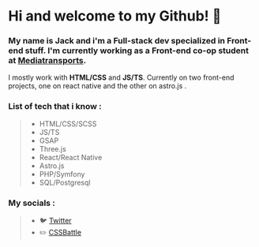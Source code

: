 # Hi and welcome to my Github! 👋
### My name is Jack and i'm a Full-stack dev specialized in Front-end stuff. I'm currently working as a Front-end co-op student at [Mediatransports](https://mediatransports.com/).

I mostly work with **HTML/CSS** and **JS/TS**. Currently on two front-end projects, one on react native and the other on astro.js .

### List of tech that i know :
> - HTML/CSS/SCSS
> - JS/TS
> - GSAP
> - Three.js
> - React/React Native
> - Astro.js
> - PHP/Symfony
> - SQL/Postgresql

### My socials :
> - 🐦 [Twitter](https://twitter.com/TouKhen)
> - ✏️ [CSSBattle](https://cssbattle.dev/player/toukhen)
